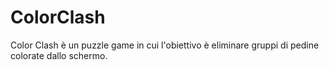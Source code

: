 # ColorClash
Color Clash è un puzzle game in cui l'obiettivo è eliminare gruppi di pedine colorate dallo schermo. 
